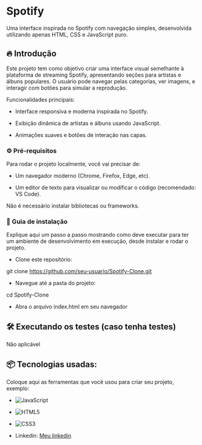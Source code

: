 # Spotify

Uma interface inspirada no Spotify com navegação simples, desenvolvida utilizando apenas HTML, CSS e JavaScript puro.

## 🔥 Introdução

Este projeto tem como objetivo criar uma interface visual semelhante à plataforma de streaming Spotify, apresentando seções para artistas e álbuns populares.
O usuário pode navegar pelas categorias, ver imagens, e interagir com botões para simular a reprodução.

Funcionalidades principais:

* Interface responsiva e moderna inspirada no Spotify.

* Exibição dinâmica de artistas e álbuns usando JavaScript.

* Animações suaves e botões de interação nas capas.
### ⚙️ Pré-requisitos

Para rodar o projeto localmente, você vai precisar de:

* Um navegador moderno (Chrome, Firefox, Edge, etc).

* Um editor de texto para visualizar ou modificar o código (recomendado: VS Code).

Não é necessário instalar bibliotecas ou frameworks.

### 🔨 Guia de instalação

Explique aqui um passo a passo mostrando como deve executar para ter um ambiente de desenvolvimento em execução, desde instalar e rodar o projeto.

* Clone este repositório:

git clone https://github.com/seu-usuario/Spotify-Clone.git

* Navegue até a pasta do projeto:

cd Spotify-Clone

* Abra o arquivo index.html em seu navegador


## 🛠️ Executando os testes (caso tenha testes)

Não aplicável

## 📦 Tecnologias usadas:

Coloque aqui as ferramentas que você usou para criar seu projeto, exemplo:

* ![JavaScript](https://img.shields.io/badge/javascript-%23323330.svg?style=for-the-badge&logo=javascript&logoColor=%23F7DF1E)
* ![HTML5](https://img.shields.io/badge/html5-%23E34F26.svg?style=for-the-badge&logo=html5&logoColor=white)
* ![CSS3](https://img.shields.io/badge/css3-%231572B6.svg?style=for-the-badge&logo=css3&logoColor=white)


* Linkedin:
[Meu linkedin](https://www.linkedin.com/in/renan-batista/)
